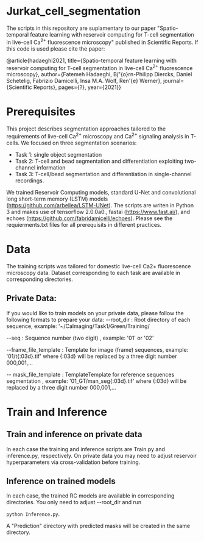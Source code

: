 # Jurkat_cell_segmentation

The scripts in this repository are suplamentary to our paper "Spatio-temporal feature learning with reservoir computing for T-cell segmentation in live-cell 
Ca<sup>2+</sup> fluorescence microscopy" published in Scientific Reports. If this code is used please cite the paper:

@article{hadaeghi2021, title={Spatio-temporal feature learning with reservoir computing for T-cell segmentation in live-cell 
Ca<sup>2+</sup> fluorescence microscopy}, author={Fatemeh Hadaeghi, Bj\"{o}rn-Philipp Diercks, Daniel Schetelig, Fabrizio Damicelli, Insa M.A. Wolf, Ren\'{e} Werner}, journal={Scientific Reports}, pages={?}, year={2021}}

# Prerequisites
This project describes segmentation approaches tailored to the requirements of live-cell Ca<sup>2+</sup> microscopy and Ca<sup>2+</sup> signaling analysis in T-cells. We focused on three segmentation scenarios: 
- Task 1: single object segmentation
- Task 2: T-cell and bead segmentation and differentiation exploiting two-channel information
- Task 3: T-cell/bead segmentation and differentiation in single-channel recordings.

We trained Reservoir Computing models, standard U-Net and convolutional long short-term memory (LSTM) models (https://github.com/arbellea/LSTM-UNet). The scripts are writen in Python 3 and makes use of tensorflow 2.0.0a0., fastai (https://www.fast.ai/), and echoes (https://github.com/fabridamicelli/echoes). Please see the requierments.txt files for all prerequisits in different practices.

# Data
The training scripts was tailored for domestic live-cell Ca2+ fluorescence microscopy data. Dataset corresponding to each task are available in corresponding directories.

## Private Data:
If you would like to train models on your private data, please follow the following formats to prepare your data:
--root_dir : Root directory of each sequence, example: '~/CaImaging/Task1/Green/Training/

--seq : Sequence number (two digit) , example: '01' or '02'

--frame_file_template : Template for image (frame) sequences, example: '01/t{:03d}.tif' where {:03d} will be replaced by a three digit number 000,001,...

-- mask_file_template : TemplateTemplate for reference sequences segmentation , example: '01_GT/man_seg{:03d}.tif' where {:03d} will be replaced by a three digit number 000,001,...

# Train and Inference
## Train and inference on private data
In each case the training and inference scripts are Train.py and inference.py, respectively. On private data you may need to adjust reservoir hyperparameters via cross-validation before training. 

## Inference on trained models
In each case, the trained RC models are available in corresponding directories. You only need to adjust --root_dir and run 

`python Inference.py`.

A "Prediction" directory with predicted masks will be created in the same directory.
